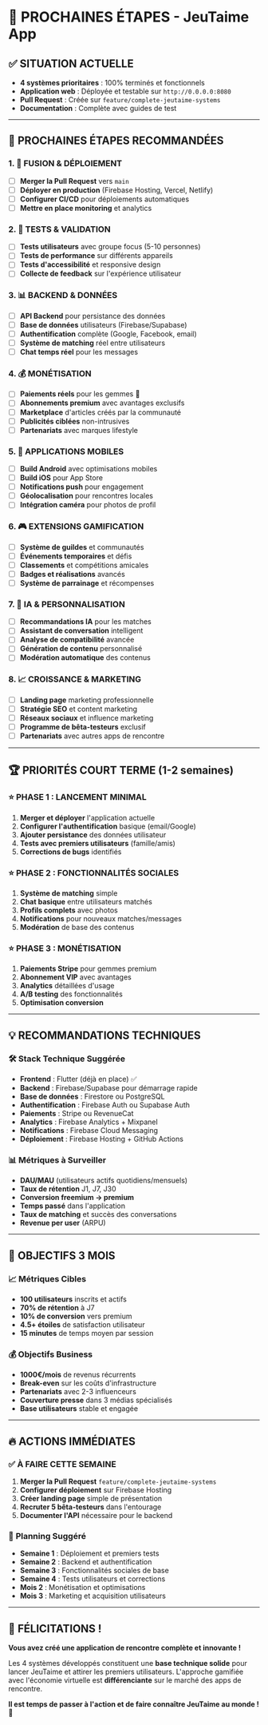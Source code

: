 # 🎯 PROCHAINES ÉTAPES - JeuTaime App

## ✅ **SITUATION ACTUELLE**
- **4 systèmes prioritaires** : 100% terminés et fonctionnels
- **Application web** : Déployée et testable sur `http://0.0.0.0:8080`
- **Pull Request** : Créée sur `feature/complete-jeutaime-systems`
- **Documentation** : Complète avec guides de test

---

## 🚀 **PROCHAINES ÉTAPES RECOMMANDÉES**

### 1. **🔄 FUSION & DÉPLOIEMENT**
- [ ] **Merger la Pull Request** vers `main`
- [ ] **Déployer en production** (Firebase Hosting, Vercel, Netlify)
- [ ] **Configurer CI/CD** pour déploiements automatiques
- [ ] **Mettre en place monitoring** et analytics

### 2. **🧪 TESTS & VALIDATION**
- [ ] **Tests utilisateurs** avec groupe focus (5-10 personnes)
- [ ] **Tests de performance** sur différents appareils
- [ ] **Tests d'accessibilité** et responsive design
- [ ] **Collecte de feedback** sur l'expérience utilisateur

### 3. **📊 BACKEND & DONNÉES**
- [ ] **API Backend** pour persistance des données
- [ ] **Base de données** utilisateurs (Firebase/Supabase)
- [ ] **Authentification** complète (Google, Facebook, email)
- [ ] **Système de matching** réel entre utilisateurs
- [ ] **Chat temps réel** pour les messages

### 4. **💰 MONÉTISATION**
- [ ] **Paiements réels** pour les gemmes 💎
- [ ] **Abonnements premium** avec avantages exclusifs
- [ ] **Marketplace** d'articles créés par la communauté
- [ ] **Publicités ciblées** non-intrusives
- [ ] **Partenariats** avec marques lifestyle

### 5. **📱 APPLICATIONS MOBILES**
- [ ] **Build Android** avec optimisations mobiles
- [ ] **Build iOS** pour App Store
- [ ] **Notifications push** pour engagement
- [ ] **Géolocalisation** pour rencontres locales
- [ ] **Intégration caméra** pour photos de profil

### 6. **🎮 EXTENSIONS GAMIFICATION**
- [ ] **Système de guildes** et communautés
- [ ] **Événements temporaires** et défis
- [ ] **Classements** et compétitions amicales
- [ ] **Badges et réalisations** avancés
- [ ] **Système de parrainage** et récompenses

### 7. **🤖 IA & PERSONNALISATION**
- [ ] **Recommandations IA** pour les matches
- [ ] **Assistant de conversation** intelligent
- [ ] **Analyse de compatibilité** avancée
- [ ] **Génération de contenu** personnalisé
- [ ] **Modération automatique** des contenus

### 8. **📈 CROISSANCE & MARKETING**
- [ ] **Landing page** marketing professionnelle
- [ ] **Stratégie SEO** et content marketing
- [ ] **Réseaux sociaux** et influence marketing
- [ ] **Programme de bêta-testeurs** exclusif
- [ ] **Partenariats** avec autres apps de rencontre

---

## 🏆 **PRIORITÉS COURT TERME (1-2 semaines)**

### ⭐ **PHASE 1 : LANCEMENT MINIMAL**
1. **Merger et déployer** l'application actuelle
2. **Configurer l'authentification** basique (email/Google)
3. **Ajouter persistance** des données utilisateur
4. **Tests avec premiers utilisateurs** (famille/amis)
5. **Corrections de bugs** identifiés

### ⭐ **PHASE 2 : FONCTIONNALITÉS SOCIALES**
1. **Système de matching** simple
2. **Chat basique** entre utilisateurs matchés
3. **Profils complets** avec photos
4. **Notifications** pour nouveaux matches/messages
5. **Modération** de base des contenus

### ⭐ **PHASE 3 : MONÉTISATION**
1. **Paiements Stripe** pour gemmes premium
2. **Abonnement VIP** avec avantages
3. **Analytics** détaillées d'usage
4. **A/B testing** des fonctionnalités
5. **Optimisation conversion**

---

## 💡 **RECOMMANDATIONS TECHNIQUES**

### 🛠️ **Stack Technique Suggérée**
- **Frontend** : Flutter (déjà en place) ✅
- **Backend** : Firebase/Supabase pour démarrage rapide
- **Base de données** : Firestore ou PostgreSQL
- **Authentification** : Firebase Auth ou Supabase Auth
- **Paiements** : Stripe ou RevenueCat
- **Analytics** : Firebase Analytics + Mixpanel
- **Notifications** : Firebase Cloud Messaging
- **Déploiement** : Firebase Hosting + GitHub Actions

### 📊 **Métriques à Surveiller**
- **DAU/MAU** (utilisateurs actifs quotidiens/mensuels)
- **Taux de rétention** J1, J7, J30
- **Conversion freemium → premium**
- **Temps passé** dans l'application
- **Taux de matching** et succès des conversations
- **Revenue per user** (ARPU)

---

## 🎯 **OBJECTIFS 3 MOIS**

### 📈 **Métriques Cibles**
- **100 utilisateurs** inscrits et actifs
- **70% de rétention** à J7
- **10% de conversion** vers premium
- **4.5+ étoiles** de satisfaction utilisateur
- **15 minutes** de temps moyen par session

### 💰 **Objectifs Business**
- **1000€/mois** de revenus récurrents
- **Break-even** sur les coûts d'infrastructure
- **Partenariats** avec 2-3 influenceurs
- **Couverture presse** dans 3 médias spécialisés
- **Base utilisateurs** stable et engagée

---

## 🔥 **ACTIONS IMMÉDIATES**

### ✅ **À FAIRE CETTE SEMAINE**
1. **Merger la Pull Request** `feature/complete-jeutaime-systems`
2. **Configurer déploiement** sur Firebase Hosting
3. **Créer landing page** simple de présentation
4. **Recruter 5 bêta-testeurs** dans l'entourage
5. **Documenter l'API** nécessaire pour le backend

### 📅 **Planning Suggéré**
- **Semaine 1** : Déploiement et premiers tests
- **Semaine 2** : Backend et authentification  
- **Semaine 3** : Fonctionnalités sociales de base
- **Semaine 4** : Tests utilisateurs et corrections
- **Mois 2** : Monétisation et optimisations
- **Mois 3** : Marketing et acquisition utilisateurs

---

## 🎉 **FÉLICITATIONS !**

**Vous avez créé une application de rencontre complète et innovante !** 

Les 4 systèmes développés constituent une **base technique solide** pour lancer JeuTaime et attirer les premiers utilisateurs. L'approche gamifiée avec l'économie virtuelle est **différenciante** sur le marché des apps de rencontre.

**Il est temps de passer à l'action et de faire connaître JeuTaime au monde !** 🚀